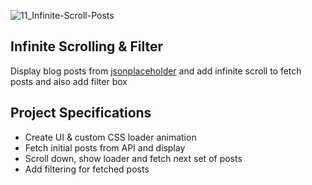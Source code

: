 ![11_Infinite-Scroll-Posts](https://user-images.githubusercontent.com/44192757/109013452-87f5d700-76f6-11eb-9f44-41364058cfed.gif)

## Infinite Scrolling & Filter

Display blog posts from [jsonplaceholder](https://jsonplaceholder.typicode.com) and add infinite scroll to fetch posts and also add filter box

## Project Specifications

- Create UI & custom CSS loader animation
- Fetch initial posts from API and display
- Scroll down, show loader and fetch next set of posts
- Add filtering for fetched posts
